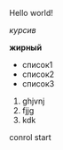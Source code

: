 Hello world!

*курсив*

**жирный**

* список1
* список2
* список3


1. ghjvnj
2. fjjg
3. kdk

conrol start
